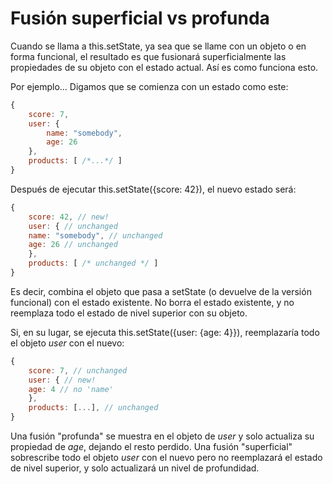 # Fusión superficial vs profunda

Cuando se llama a this.setState, ya sea que se llame con un objeto o en forma funcional, el resultado es que fusionará superficialmente las propiedades de su objeto con el estado actual. Así es como funciona esto.

Por ejemplo... Digamos que se comienza con un estado como este:

```js
{
    score: 7,
    user: {
        name: "somebody",
        age: 26
    },
    products: [ /*...*/ ]
}    
```

Después de ejecutar this.setState({score: 42}), el nuevo estado será:

```js
{
    score: 42, // new!
    user: { // unchanged
    name: "somebody", // unchanged
    age: 26 // unchanged
    },
    products: [ /* unchanged */ ]
}    
```

Es decir, combina el objeto que pasa a setState (o devuelve de la versión funcional) con el estado existente. No borra el estado existente, y no reemplaza todo el estado de nivel superior con su objeto.

Si, en su lugar, se ejecuta this.setState({user: {age: 4}}), reemplazaría todo el objeto *user* con el nuevo:


```js
{
    score: 7, // unchanged
    user: { // new!
    age: 4 // no 'name'
    },
    products: [...], // unchanged
}   
```

Una fusión "profunda" se muestra en el objeto de *user* y solo actualiza su propiedad de *age*, dejando el resto perdido. Una fusión "superficial" sobrescribe todo el objeto *user* con el nuevo pero no reemplazará el estado de nivel superior, y solo actualizará un nivel de profundidad.